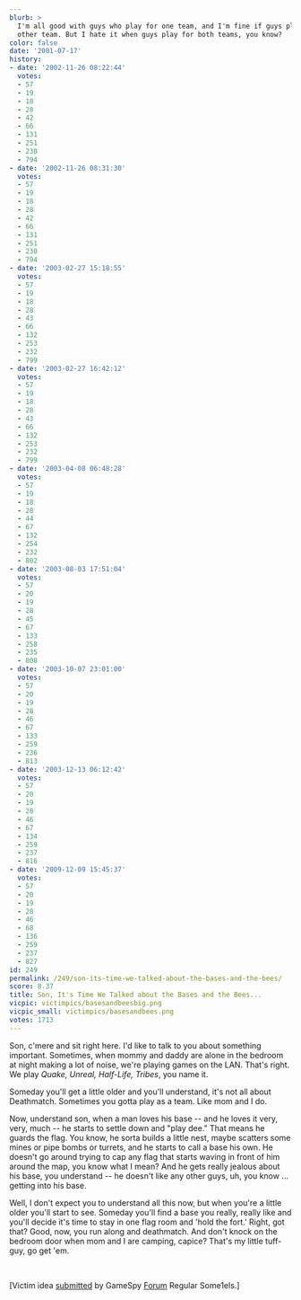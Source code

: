 ```yaml
---
blurb: >
  I'm all good with guys who play for one team, and I'm fine if guys play for the
  other team. But I hate it when guys play for both teams, you know?
color: false
date: '2001-07-17'
history:
- date: '2002-11-26 08:22:44'
  votes:
  - 57
  - 19
  - 18
  - 28
  - 42
  - 66
  - 131
  - 251
  - 230
  - 794
- date: '2002-11-26 08:31:30'
  votes:
  - 57
  - 19
  - 18
  - 28
  - 42
  - 66
  - 131
  - 251
  - 230
  - 794
- date: '2003-02-27 15:18:55'
  votes:
  - 57
  - 19
  - 18
  - 28
  - 43
  - 66
  - 132
  - 253
  - 232
  - 799
- date: '2003-02-27 16:42:12'
  votes:
  - 57
  - 19
  - 18
  - 28
  - 43
  - 66
  - 132
  - 253
  - 232
  - 799
- date: '2003-04-08 06:48:28'
  votes:
  - 57
  - 19
  - 18
  - 28
  - 44
  - 67
  - 132
  - 254
  - 232
  - 802
- date: '2003-08-03 17:51:04'
  votes:
  - 57
  - 20
  - 19
  - 28
  - 45
  - 67
  - 133
  - 258
  - 235
  - 808
- date: '2003-10-07 23:01:00'
  votes:
  - 57
  - 20
  - 19
  - 28
  - 46
  - 67
  - 133
  - 259
  - 236
  - 813
- date: '2003-12-13 06:12:42'
  votes:
  - 57
  - 20
  - 19
  - 28
  - 46
  - 67
  - 134
  - 259
  - 237
  - 816
- date: '2009-12-09 15:45:37'
  votes:
  - 57
  - 20
  - 19
  - 28
  - 46
  - 68
  - 136
  - 259
  - 237
  - 827
id: 249
permalink: /249/son-its-time-we-talked-about-the-bases-and-the-bees/
score: 8.37
title: Son, It's Time We Talked about the Bases and the Bees...
vicpic: victimpics/basesandbeesbig.png
vicpic_small: victimpics/basesandbees.png
votes: 1713
---
```


Son, c'mere and sit right here. I'd like to talk to you about something
important. Sometimes, when mommy and daddy are alone in the bedroom at
night making a lot of noise, we're playing games on the LAN. That's
right. We play *Quake, Unreal, Half-Life, Tribes*, you name it.

Someday you'll get a little older and you'll understand, it's not all
about Deathmatch. Sometimes you gotta play as a team. Like mom and I do.

Now, understand son, when a man loves his base -- and he loves it very,
very, much -- he starts to settle down and "play dee." That means he
guards the flag. You know, he sorta builds a little nest, maybe scatters
some mines or pipe bombs or turrets, and he starts to call a base his
own. He doesn't go around trying to cap any flag that starts waving in
front of him around the map, you know what I mean? And he gets really
jealous about his base, you understand -- he doesn't like any other
guys, uh, you know ... getting into his base.

Well, I don't expect you to understand all this now, but when you're a
little older you'll start to see. Someday you'll find a base you really,
really like and you'll decide it's time to stay in one flag room and
'hold the fort.' Right, got that? Good, now, you run along and
deathmatch. And don't knock on the bedroom door when mom and I are
camping, capice? That's my little tuff-guy, go get 'em.

&nbsp;

\[Victim idea [submitted](mailto:feedback@gamespy.com) by GameSpy
[Forum](https://web.archive.org/web/20010717000000/http://www.forumplanet.com/gamespy)
Regular Some1els.\]